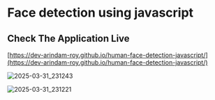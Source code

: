 # Face detection using javascript

## Check The Application Live

[https://dev-arindam-roy.github.io/human-face-detection-javascript/](https://dev-arindam-roy.github.io/human-face-detection-javascript/)

![2025-03-31_231243](https://github.com/user-attachments/assets/ce2f50a2-d6eb-4118-9773-a233771ce78c)


![2025-03-31_231221](https://github.com/user-attachments/assets/4995680a-c279-497e-b996-fe202b6a94cb)
